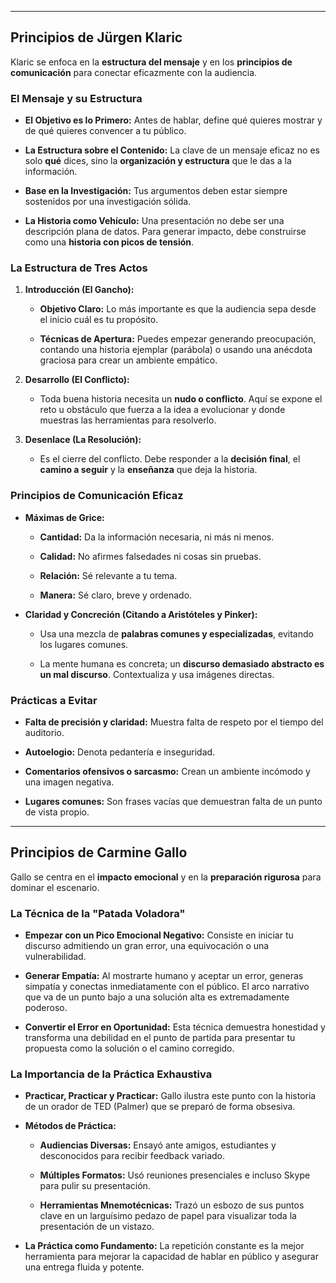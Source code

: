 -- -
## Principios de Jürgen Klaric

Klaric se enfoca en la **estructura del mensaje** y en los **principios de comunicación** para conectar eficazmente con la audiencia.

### El Mensaje y su Estructura

- **El Objetivo es lo Primero:** Antes de hablar, define qué quieres mostrar y de qué quieres convencer a tu público.
    
- **La Estructura sobre el Contenido:** La clave de un mensaje eficaz no es solo **qué** dices, sino la **organización y estructura** que le das a la información.
    
- **Base en la Investigación:** Tus argumentos deben estar siempre sostenidos por una investigación sólida.
    
- **La Historia como Vehículo:** Una presentación no debe ser una descripción plana de datos. Para generar impacto, debe construirse como una **historia con picos de tensión**.
    

### La Estructura de Tres Actos

1. **Introducción (El Gancho):**
    
    - **Objetivo Claro:** Lo más importante es que la audiencia sepa desde el inicio cuál es tu propósito.
        
    - **Técnicas de Apertura:** Puedes empezar generando preocupación, contando una historia ejemplar (parábola) o usando una anécdota graciosa para crear un ambiente empático.
        
2. **Desarrollo (El Conflicto):**
    
    - Toda buena historia necesita un **nudo o conflicto**. Aquí se expone el reto u obstáculo que fuerza a la idea a evolucionar y donde muestras las herramientas para resolverlo.
        
3. **Desenlace (La Resolución):**
    
    - Es el cierre del conflicto. Debe responder a la **decisión final**, el **camino a seguir** y la **enseñanza** que deja la historia.
        

### Principios de Comunicación Eficaz

- **Máximas de Grice:**
    
    - **Cantidad:** Da la información necesaria, ni más ni menos.
        
    - **Calidad:** No afirmes falsedades ni cosas sin pruebas.
        
    - **Relación:** Sé relevante a tu tema.
        
    - **Manera:** Sé claro, breve y ordenado.
        
- **Claridad y Concreción (Citando a Aristóteles y Pinker):**
    
    - Usa una mezcla de **palabras comunes y especializadas**, evitando los lugares comunes.
        
    - La mente humana es concreta; un **discurso demasiado abstracto es un mal discurso**. Contextualiza y usa imágenes directas.
        

### Prácticas a Evitar

- **Falta de precisión y claridad:** Muestra falta de respeto por el tiempo del auditorio.
    
- **Autoelogio:** Denota pedantería e inseguridad.
    
- **Comentarios ofensivos o sarcasmo:** Crean un ambiente incómodo y una imagen negativa.
    
- **Lugares comunes:** Son frases vacías que demuestran falta de un punto de vista propio.
    

---
## Principios de Carmine Gallo

Gallo se centra en el **impacto emocional** y en la **preparación rigurosa** para dominar el escenario.

### La Técnica de la "Patada Voladora" 

- **Empezar con un Pico Emocional Negativo:** Consiste en iniciar tu discurso admitiendo un gran error, una equivocación o una vulnerabilidad.
    
- **Generar Empatía:** Al mostrarte humano y aceptar un error, generas simpatía y conectas inmediatamente con el público. El arco narrativo que va de un punto bajo a una solución alta es extremadamente poderoso.
    
- **Convertir el Error en Oportunidad:** Esta técnica demuestra honestidad y transforma una debilidad en el punto de partida para presentar tu propuesta como la solución o el camino corregido.
    

### La Importancia de la Práctica Exhaustiva

- **Practicar, Practicar y Practicar:** Gallo ilustra este punto con la historia de un orador de TED (Palmer) que se preparó de forma obsesiva.
    
- **Métodos de Práctica:**
    
    - **Audiencias Diversas:** Ensayó ante amigos, estudiantes y desconocidos para recibir feedback variado.
        
    - **Múltiples Formatos:** Usó reuniones presenciales e incluso Skype para pulir su presentación.
        
    - **Herramientas Mnemotécnicas:** Trazó un esbozo de sus puntos clave en un larguísimo pedazo de papel para visualizar toda la presentación de un vistazo.
        
- **La Práctica como Fundamento:** La repetición constante es la mejor herramienta para mejorar la capacidad de hablar en público y asegurar una entrega fluida y potente.